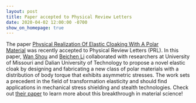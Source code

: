 ```yaml
---
layout: post
title: Paper accepted to Physical Review Letters
date: 2020-04-02 12:00:00 -0700
show_on_homepage: true
---
```


The paper [Physical Realization Of Elastic Cloaking With A Polar Material](https://journals.aps.org/prl/abstract/10.1103/PhysRevLett.124.114301) was recently accepted to Physical Review Letters (PRL). In this paper, [Wan Shou](https://showone90.wixsite.com/show) and [Beichen Li](http://cfg.mit.edu/content/beichen-li) collaborated with researchers at University of Missouri and Dalian University of Technology to propose a novel elastic cloak by designing and fabricating a new class of polar materials with a distribution of body torque that exhibits asymmetric stresses. The work sets a precedent in the field of transformation elasticity and should find applications in mechanical stress shielding and stealth technologies. Check out [their paper](http://journals.aps.org/prl/abstract/10.1103/PhysRevLett.124.114301) to learn more about this breakthrough in material science!